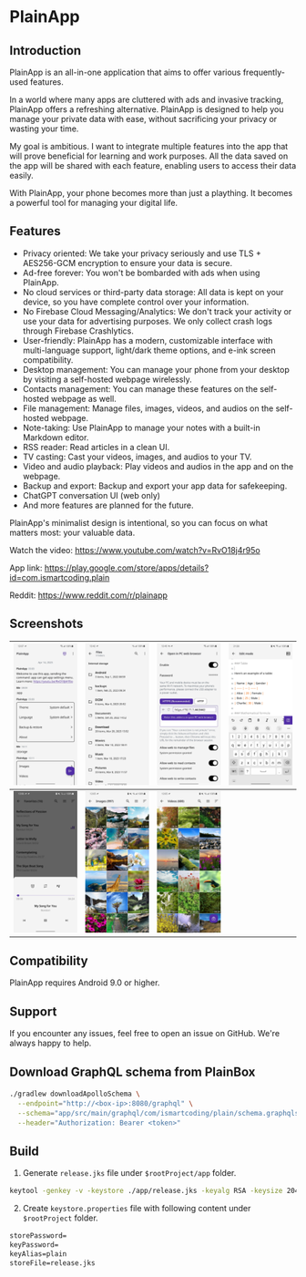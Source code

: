 # PlainApp

## Introduction

PlainApp is an all-in-one application that aims to offer various frequently-used features.

In a world where many apps are cluttered with ads and invasive tracking, PlainApp offers a refreshing alternative. PlainApp is designed to help you manage your private data with ease, without sacrificing your privacy or wasting your time.

My goal is ambitious. I want to integrate multiple features into the app that will prove beneficial for learning and work purposes. All the data saved on the app will be shared with each feature, enabling users to access their data easily.

With PlainApp, your phone becomes more than just a plaything. It becomes a powerful tool for managing your digital life.

## Features

- Privacy oriented: We take your privacy seriously and use TLS + AES256-GCM encryption to ensure your data is secure.
- Ad-free forever: You won't be bombarded with ads when using PlainApp.
- No cloud services or third-party data storage: All data is kept on your device, so you have complete control over your information.
- No Firebase Cloud Messaging/Analytics: We don't track your activity or use your data for advertising purposes. We only collect crash logs through Firebase Crashlytics.
- User-friendly: PlainApp has a modern, customizable interface with multi-language support, light/dark theme options, and e-ink screen compatibility.
- Desktop management: You can manage your phone from your desktop by visiting a self-hosted webpage wirelessly.
- Contacts management: You can manage these features on the self-hosted webpage as well.
- File management: Manage files, images, videos, and audios on the self-hosted webpage.
- Note-taking: Use PlainApp to manage your notes with a built-in Markdown editor.
- RSS reader: Read articles in a clean UI.
- TV casting: Cast your videos, images, and audios to your TV.
- Video and audio playback: Play videos and audios in the app and on the webpage.
- Backup and export: Backup and export your app data for safekeeping.
- ChatGPT conversation UI (web only)
- And more features are planned for the future.

PlainApp's minimalist design is intentional, so you can focus on what matters most: your valuable data.

Watch the video: https://www.youtube.com/watch?v=RvO18j4r95o

App link: https://play.google.com/store/apps/details?id=com.ismartcoding.plain

Reddit: https://www.reddit.com/r/plainapp

## Screenshots

| ![home](screenshots/1.jpeg)    | ![files](screenshots/2.jpeg)  | ![web](screenshots/3.jpeg)    | ![notes](screenshots/4.jpeg) |
|--------------------------------|-------------------------------|-------------------------------|------------------------------|
| ![audios](screenshots/5.jpeg) | ![images](screenshots/6.jpeg) | ![videos](screenshots/7.jpeg)  |                              |

## Compatibility

PlainApp requires Android 9.0 or higher.

## Support

If you encounter any issues, feel free to open an issue on GitHub. We're always happy to help.

## Download GraphQL schema from PlainBox

```bash
./gradlew downloadApolloSchema \
  --endpoint="http://<box-ip>:8080/graphql" \
  --schema="app/src/main/graphql/com/ismartcoding/plain/schema.graphqls" \
  --header="Authorization: Bearer <token>"
```

## Build

1. Generate `release.jks` file under `$rootProject/app` folder.

```bash
keytool -genkey -v -keystore ./app/release.jks -keyalg RSA -keysize 2048 -validity 10000 -alias plain
```

2. Create `keystore.properties` file with following content under `$rootProject` folder.

```
storePassword=
keyPassword=
keyAlias=plain
storeFile=release.jks
```
